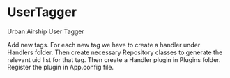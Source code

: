 # UserTagger
Urban Airship User Tagger

Add new tags.
For each new tag we have to create a handler under Handlers folder.
Then create necessary Repository classes to generate the relevant uid list for that tag.
Then create a Handler plugin in Plugins folder. 
Register the plugin in App.config file. 

